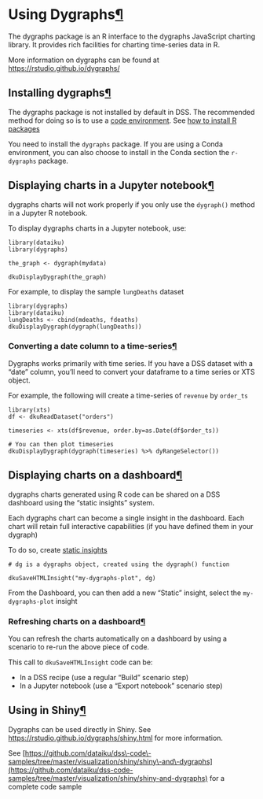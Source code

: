 Using Dygraphs[¶](#using-dygraphs "Permalink to this heading")
==============================================================


The dygraphs package is an R interface to the dygraphs JavaScript charting library. It provides rich facilities for charting time\-series data in R.


More information on dygraphs can be found at <https://rstudio.github.io/dygraphs/>



Installing dygraphs[¶](#installing-dygraphs "Permalink to this heading")
------------------------------------------------------------------------


The dygraphs package is not installed by default in DSS.
The recommended method for doing so is to use a [code environment](../code-envs/index.html). See [how to install R packages](packages.html)


You need to install the `dygraphs` package. If you are using a Conda environment, you can also choose to install in the Conda section the `r-dygraphs` package.




Displaying charts in a Jupyter notebook[¶](#displaying-charts-in-a-jupyter-notebook "Permalink to this heading")
----------------------------------------------------------------------------------------------------------------


dygraphs charts will not work properly if you only use the `dygraph()` method in a Jupyter R notebook.


To display dygraphs charts in a Jupyter notebook, use:



```
library(dataiku)
library(dygraphs)

the_graph <- dygraph(mydata)

dkuDisplayDygraph(the_graph)

```


For example, to display the sample `lungDeaths` dataset



```
library(dygraphs)
library(dataiku)
lungDeaths <- cbind(mdeaths, fdeaths)
dkuDisplayDygraph(dygraph(lungDeaths))

```



### Converting a date column to a time\-series[¶](#converting-a-date-column-to-a-time-series "Permalink to this heading")


Dygraphs works primarily with time series. If you have a DSS dataset with a “date” column, you’ll need to convert your dataframe to a time series or XTS object.


For example, the following will create a time\-series of `revenue` by `order_ts`



```
library(xts)
df <- dkuReadDataset("orders")

timeseries <- xts(df$revenue, order.by=as.Date(df$order_ts))

# You can then plot timeseries
dkuDisplayDygraph(dygraph(timeseries) %>% dyRangeSelector())

```





Displaying charts on a dashboard[¶](#displaying-charts-on-a-dashboard "Permalink to this heading")
--------------------------------------------------------------------------------------------------


dygraphs charts generated using R code can be shared on a DSS dashboard using the “static insights” system.


Each dygraphs chart can become a single insight in the dashboard. Each chart will retain full interactive capabilities (if you have defined them in your dygraph)


To do so, create [static insights](../R-api/static_insights.html)



```
# dg is a dygraphs object, created using the dygraph() function

dkuSaveHTMLInsight("my-dygraphs-plot", dg)

```


From the Dashboard, you can then add a new “Static” insight, select the `my-dygraphs-plot` insight



### Refreshing charts on a dashboard[¶](#refreshing-charts-on-a-dashboard "Permalink to this heading")


You can refresh the charts automatically on a dashboard by using a scenario to re\-run the above piece of code.


This call to `dkuSaveHTMLInsight` code can be:


* In a DSS recipe (use a regular “Build” scenario step)
* In a Jupyter notebook (use a “Export notebook” scenario step)





Using in Shiny[¶](#using-in-shiny "Permalink to this heading")
--------------------------------------------------------------


Dygraphs can be used directly in Shiny. See <https://rstudio.github.io/dygraphs/shiny.html> for more information.


See [https://github.com/dataiku/dss\-code\-samples/tree/master/visualization/shiny/shiny\-and\-dygraphs](https://github.com/dataiku/dss-code-samples/tree/master/visualization/shiny/shiny-and-dygraphs) for a complete code sample